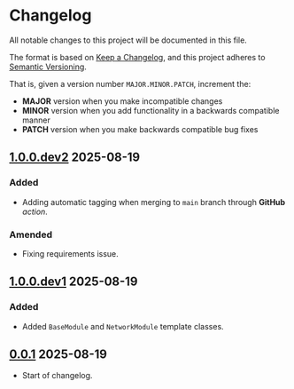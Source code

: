 # Changelog

All notable changes to this project will be documented in this file.

The format is based on [Keep a Changelog](https://keepachangelog.com/en/1.0.0/),
and this project adheres to [Semantic Versioning](https://semver.org/spec/v2.0.0.html).

That is, given a version number `MAJOR.MINOR.PATCH`, increment the:

- **MAJOR** version when you make incompatible changes
- **MINOR** version when you add functionality in a backwards compatible manner
- **PATCH** version when you make backwards compatible bug fixes


## [1.0.0.dev2](https://github.com/collier-p-charlie/python-repo-template/compare/1.0.0.dev1...1.0.0.dev2) 2025-08-19

### Added
- Adding automatic tagging when merging to `main` branch through **GitHub** _action_.

### Amended
- Fixing requirements issue.


## [1.0.0.dev1](https://github.com/collier-p-charlie/python-repo-template/compare/0.0.1...1.0.0.dev1) 2025-08-19

### Added
- Added `BaseModule` and `NetworkModule` template classes.


## [0.0.1](https://github.com/collier-p-charlie/python-repo-template/compare/<tag1>...<tag2>) 2025-08-19

- Start of changelog.
